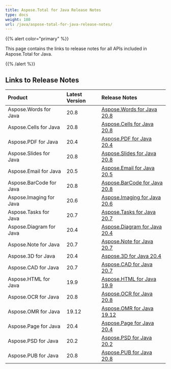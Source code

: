 ```yaml
---
title: Aspose.Total for Java Release Notes
type: docs
weight: 180
url: /java/aspose-total-for-java-release-notes/
---
```


{{% alert color="primary" %}}

This page contains the links to release notes for all APIs included in Aspose.Total for Java.

{{% /alert %}}

## **Links to Release Notes**

|**Product**|**Latest Version**|**Release Notes**|
| :- | :- | :- |
|Aspose.Words for Java|20.8|[Aspose.Words for Java 20.8](/words/java/aspose-words-for-java-20-8-release-notes)|
|Aspose.Cells for Java|20.8|[Aspose.Cells for Java 20.8](/cells/java/aspose-cells-for-java-20-8-release-notes/)|
|Aspose.PDF for Java|20.4|[Aspose.PDF for Java 20.4](/pdf/java/aspose-pdf-for-java-20-4-release-notes)|
|Aspose.Slides for Java|20.8|[Aspose.Slides for Java 20.8](/slides/java/aspose-slides-for-java-20-8-release-notes)|
|Aspose.Email for Java|20.5|[Aspose.Email for Java 20.5](/email/java/aspose-email-for-java-20-5-release-notes)|
|Aspose.BarCode for Java|20.8|[Aspose.BarCode for Java 20.8](/barcode/java/aspose-barcode-for-java-20-8-release-notes)|
|Aspose.Imaging for Java|20.6|[Aspose.Imaging for Java 20.6](/imaging/java/aspose-imaging-for-java-20-6-release-notes)|
|Aspose.Tasks for Java|20.7|[Aspose.Tasks for Java 20.7](/tasks/java/aspose-tasks-for-java-20-7-release-notes)|
|Aspose.Diagram for Java|20.4|[Aspose.Diagram for Java 20.4](/diagram/java/aspose-diagram-for-java-20-4-release-notes)|
|Aspose.Note for Java|20.7|[Aspose.Note for Java 20.7](/note/java/aspose-note-for-java-20-7-release-notes/)|
|Aspose.3D for Java|20.4|[Aspose.3D for Java 20.4](/3d/java/aspose-3d-for-java-20-4-release-notes)|
|Aspose.CAD for Java|20.7|[Aspose.CAD for Java 20.7](/cad/java/aspose-cad-for-java-20-7-release-notes/)|
|Aspose.HTML for Java|19.9|[Aspose.HTML for Java 19.9](/html/java/aspose-html-for-java-19-9-release-notes)|
|Aspose.OCR for Java|20.8|[Aspose.OCR for Java 20.8](/ocr/java/aspose-ocr-for-java-20-8-release-notes/)|
|Aspose.OMR for Java|19.12|[Aspose.OMR for Java 19.12](/omr/java/aspose-omr-for-java-19-12-release-notes/)|
|Aspose.Page for Java|20.4|[Aspose.Page for Java 20.4](/page/java/aspose-page-for-java-20-4-release-notes)|
|Aspose.PSD for Java|20.2|[Aspose.PSD for Java 20.2](/psd/java/aspose-psd-for-java-20-2-release-notes)|
|Aspose.PUB for Java|20.8|[Aspose.PUB for Java 20.8](/pub/java/aspose-pub-for-java-20-8-release-notes)|
